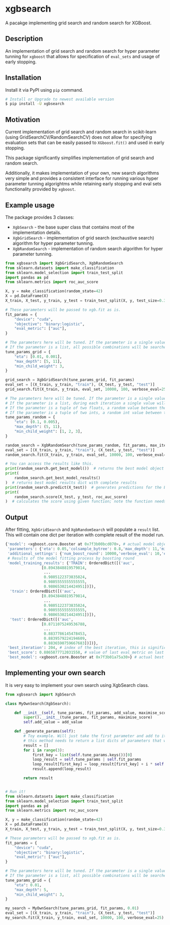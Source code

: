 # xgbsearch

A pacakge implementing grid search and random search for XGBoost.

## Description

An implementation of grid search and random search for hyper parameter tunning for `xgboost` that allows for specification of `eval_sets` and usage of early stopping.

## Installation

Install it via PyPI using `pip` command.

```bash
# Install or Upgrade to newest available version
$ pip install -U xgbsearch
```

## Motivation

Current implementation of grid search and random search in scikit-learn (using GridSearchCV/RandomSearchCV) does not allow for specifying evaluation sets that can be easily passed to `XGboost.fit()` and used in early stopping.

This package significantly simplifies implementation of grid search and random search.

Additionally, it makes implementation of your own, new search algorithms very simple and provides a consistent interface for running various hyper parameter tunning algorightms while retaining early stopping and eval sets functionality provided by `xgboost`.

## Example usage

The package provides 3 classes:

* `XgbSearch` - the base super class that contains most of the implementation details.
* `XgbGridSearch` - implementation of grid search (exchaustive search) algorithm for hyper parameter tunning.
* `XgbRandomSearch` - implementation of random search algorithm for hyper parameter tunning.

```python
from xgbsearch import XgbGridSearch, XgbRandomSearch
from sklearn.datasets import make_classification
from sklearn.model_selection import train_test_split
import pandas as pd
from sklearn.metrics import roc_auc_score

X, y = make_classification(random_state=42)
X = pd.DataFrame(X)
X_train, X_test, y_train, y_test = train_test_split(X, y, test_size=0.3)

# These parameters will be passed to xgb.fit as is.
fit_params = {
    "device": "cuda",
    "objective": "binary:logistic",
    "eval_metric": ["auc"],
}

# The parameters here will be tuned. If the parameter is a single value, it will be passed as is.
# If the parameter is a list, all possible combinations will be searched using grid search.
tune_params_grid = {
    "eta": [0.01, 0.001],
    "max_depth": [5, 11],
    "min_child_weight": 3,
}

grid_search = XgbGridSearch(tune_params_grid, fit_params)
eval_set = [(X_train, y_train, "train"), (X_test, y_test, "test")]
grid_search.fit(X_train, y_train, eval_set, 10000, 100, verbose_eval=25)

# The parameters here will be tuned. If the parameter is a single value, it will be passed as is.
# If the parameter is a list, during each iteration a single value will be picked from that list.
# If the parameter is a tuple of two floats, a random value between the two ends will be picked.
# If the parameter is a tuple of two ints, a random int value between the two ends will be picked.
tune_params_random = {
    "eta": (0.1, 0.005),
    "max_depth": (5, 11),
    "min_child_weight": [1, 2, 3],
}

random_search = XgbRandomSearch(tune_params_random, fit_params, max_iter_count=3)
eval_set = [(X_train, y_train, "train"), (X_test, y_test, "test")]
random_search.fit(X_train, y_train, eval_set, 10000, 100, verbose_eval=25)

# You can access the results like this.
print(random_search.get_best_model())  # returns the best model object
print(
    random_search.get_best_model_results()
)  # returns best model results dict with complete results
print(random_search.predict(X_test))  # generates predictions for the BEST model
print(
    random_search.score(X_test, y_test, roc_auc_score)
)  # calculates the score using given function; note the function needs to accept X, y as input

```

## Output

After fitting, `XgbGridSearch` and `XgbRandomSearch` will populate a `result` list. This will contain one dict per iteration with complete result of the model run.

```python
{'model': <xgboost.core.Booster at 0x7f3b00bcd070>, # actual model object, if early stopping is enabled this will be the LAST model fitted, not the best one
 'parameters': {'eta': 0.05,'colsample_bytree': 0.8,'max_depth': 11,'min_child_weight': 3,'device': 'cuda','objective': 'binary:logistic','eval_metric': ['auc']}, # Parameters passed to xgb.fit
 'additional_settings': {'num_boost_round': 10000,'verbose_eval': 10,'early_stopping_rounds': 100}, # additional settings passed to xgb.fit
 # Results of the model fitting process by boosting round
 'model_training_results': {'TRAIN': OrderedDict([('auc',
                [0.8943848819579814,
                 ...
                 0.9805122373835824,
                 0.9805555555555555,
                 0.9806530214424951])]),
  'train': OrderedDict([('auc',
                [0.8943848819579814,
                 ...
                 0.9805122373835824,
                 0.9805555555555555,
                 0.9806530214424951])]),
  'test': OrderedDict([('auc',
                [0.8711075249536788,
                 ...
                 0.8837786145478453,
                 0.8839579224194609,
                 0.8836590759667683])])},
 'best_iteration': 204, # index of the best iteration, this is significant when using early_stopping
 'best_score': 0.8865877712031558, # value of last eval_metric on last eval_set for the best model
 'best_model': <xgboost.core.Booster at 0x7f3b01a75a30>} # actual best model object
 ```

 ## Implementing your own search

 It is very easy to implement your own search using XgbSearch class.

```python
from xgbsearch import XgbSearch

class MyOwnSearch(XgbSearch):

    def __init__(self, tune_params, fit_params, add_value, maximise_score=True):
        super().__init__(tune_params, fit_params, maximise_score)
        self.add_value = add_value

    def _generate_params(self):
        # Toy example. Will just take the first parameter and add to it a value specified in the constructor.
        # this method needs to return a list dicts of parameters that will be passed into xgb.fit()
        result = []
        for i in range(3):
            first_key = list(self.tune_params.keys())[0]
            loop_result = self.tune_params | self.fit_params
            loop_result[first_key] = loop_result[first_key] + i * self.add_value
            result.append(loop_result)

        return result


# Run it!
from sklearn.datasets import make_classification
from sklearn.model_selection import train_test_split
import pandas as pd
from sklearn.metrics import roc_auc_score

X, y = make_classification(random_state=42)
X = pd.DataFrame(X)
X_train, X_test, y_train, y_test = train_test_split(X, y, test_size=0.3)

# These parameters will be passed to xgb.fit as is.
fit_params = {
    "device": "cuda",
    "objective": "binary:logistic",
    "eval_metric": ["auc"],
}

# The parameters here will be tuned. If the parameter is a single value, it will be passed as is.
# If the parameter is a list, all possible combinations will be searched using grid search.
tune_params_grid = {
    "eta": 0.01,
    "max_depth": 5,
    "min_child_weight": 3,
}

my_search = MyOwnSearch(tune_params_grid, fit_params, 0.01)
eval_set = [(X_train, y_train, "train"), (X_test, y_test, "test")]
my_search.fit(X_train, y_train, eval_set, 10000, 100, verbose_eval=25)
```